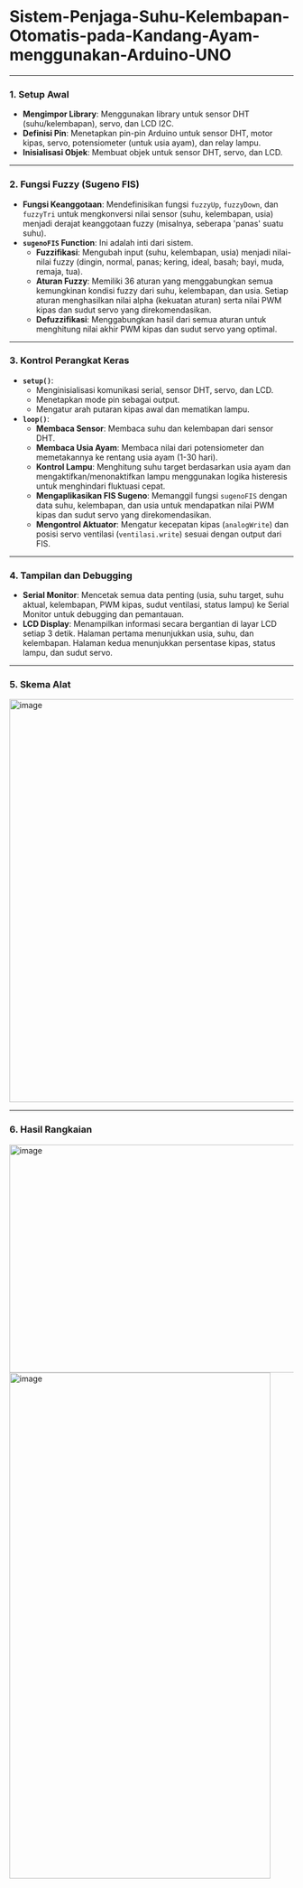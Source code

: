 # Sistem-Penjaga-Suhu-Kelembapan-Otomatis-pada-Kandang-Ayam-menggunakan-Arduino-UNO
---
### **1. Setup Awal**
* **Mengimpor Library**: Menggunakan library untuk sensor DHT (suhu/kelembapan), servo, dan LCD I2C.
* **Definisi Pin**: Menetapkan pin-pin Arduino untuk sensor DHT, motor kipas, servo, potensiometer (untuk usia ayam), dan relay lampu.
* **Inisialisasi Objek**: Membuat objek untuk sensor DHT, servo, dan LCD.

---

### **2. Fungsi Fuzzy (Sugeno FIS)**
* **Fungsi Keanggotaan**: Mendefinisikan fungsi `fuzzyUp`, `fuzzyDown`, dan `fuzzyTri` untuk mengkonversi nilai sensor (suhu, kelembapan, usia) menjadi derajat keanggotaan fuzzy (misalnya, seberapa 'panas' suatu suhu).
* **`sugenoFIS` Function**: Ini adalah inti dari sistem.
    * **Fuzzifikasi**: Mengubah input (suhu, kelembapan, usia) menjadi nilai-nilai fuzzy (dingin, normal, panas; kering, ideal, basah; bayi, muda, remaja, tua).
    * **Aturan Fuzzy**: Memiliki 36 aturan yang menggabungkan semua kemungkinan kondisi fuzzy dari suhu, kelembapan, dan usia. Setiap aturan menghasilkan nilai alpha (kekuatan aturan) serta nilai PWM kipas dan sudut servo yang direkomendasikan.
    * **Defuzzifikasi**: Menggabungkan hasil dari semua aturan untuk menghitung nilai akhir PWM kipas dan sudut servo yang optimal.

---

### **3. Kontrol Perangkat Keras**
* **`setup()`**:
    * Menginisialisasi komunikasi serial, sensor DHT, servo, dan LCD.
    * Menetapkan mode pin sebagai output.
    * Mengatur arah putaran kipas awal dan mematikan lampu.
* **`loop()`**:
    * **Membaca Sensor**: Membaca suhu dan kelembapan dari sensor DHT.
    * **Membaca Usia Ayam**: Membaca nilai dari potensiometer dan memetakannya ke rentang usia ayam (1-30 hari).
    * **Kontrol Lampu**: Menghitung suhu target berdasarkan usia ayam dan mengaktifkan/menonaktifkan lampu menggunakan logika histeresis untuk menghindari fluktuasi cepat.
    * **Mengaplikasikan FIS Sugeno**: Memanggil fungsi `sugenoFIS` dengan data suhu, kelembapan, dan usia untuk mendapatkan nilai PWM kipas dan sudut servo yang direkomendasikan.
    * **Mengontrol Aktuator**: Mengatur kecepatan kipas (`analogWrite`) dan posisi servo ventilasi (`ventilasi.write`) sesuai dengan output dari FIS.

---

### **4. Tampilan dan Debugging**
* **Serial Monitor**: Mencetak semua data penting (usia, suhu target, suhu aktual, kelembapan, PWM kipas, sudut ventilasi, status lampu) ke Serial Monitor untuk debugging dan pemantauan.
* **LCD Display**: Menampilkan informasi secara bergantian di layar LCD setiap 3 detik. Halaman pertama menunjukkan usia, suhu, dan kelembapan. Halaman kedua menunjukkan persentase kipas, status lampu, dan sudut servo.

---

### **5. Skema Alat**
<img width="909" height="714" alt="image" src="https://github.com/user-attachments/assets/ec64c93e-b625-40d5-bf10-0626da1b01bc" />

---

### **6. Hasil Rangkaian**
<img width="875" height="404" alt="image" src="https://github.com/user-attachments/assets/8cac516d-1954-49a4-a16d-53059d5e1777" />
<img width="463" height="896" alt="image" src="https://github.com/user-attachments/assets/cb5bf4ca-13fb-4682-aad2-9f25bcbeb3fa" />


